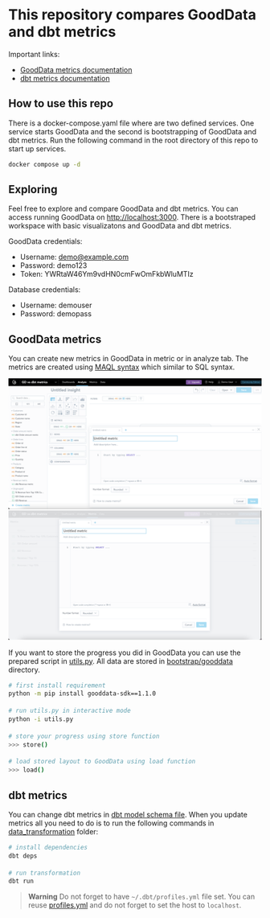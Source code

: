 # This repository compares GoodData and dbt metrics

Important links:
* [GoodData metrics documentation](https://www.gooddata.com/developers/cloud-native/doc/cloud/create-metrics/concepts/metrics?utm_medium=blogpost&utm_source=medium.com&utm_campaign=gooddata_dbt_metrics&utm_content=autor_patrik)
* [dbt metrics documentation](https://docs.getdbt.com/docs/build/metrics)

## How to use this repo
There is a docker-compose.yaml file where are two defined services. One service starts GoodData and the second is bootstrapping of GoodData and dbt metrics. Run the following command in the root directory of this repo to start up services.

```bash
docker compose up -d
```

## Exploring

Feel free to explore and compare GoodData and dbt metrics. You can access running GoodData on [http://localhost:3000](http://localhost:3000). There is a bootstraped workspace with basic visualizatons and GoodData and dbt metrics.

GoodData credentials:
* Username: demo@example.com
* Password: demo123
* Token: YWRtaW46Ym9vdHN0cmFwOmFkbWluMTIz

Database credentials:
* Username: demouser
* Password: demopass

## GoodData metrics

You can create new metrics in GoodData in metric or in analyze tab. The metrics are created using [MAQL syntax](https://www.gooddata.com/developers/cloud-native/doc/cloud/create-metrics/maql/) which similar to SQL syntax.

![](images/analyze_tab.png)
![](images/metrics_tab.png)

If you want to store the progress you did in GoodData you can use the prepared script in [utils.py](utils.py). All data are stored in [bootstrap/gooddata](bootstrap/gooddata/) directory.
```bash
# first install requirement
python -m pip install gooddata-sdk==1.1.0

# run utils.py in interactive mode
python -i utils.py

# store your progress using store function
>>> store()

# load stored layout to GoodData using load function
>>> load()
```

## dbt metrics

You can change dbt metrics in [dbt model schema file](bootstrap/data_transformation/models/order_lines/schema.yml). When you update metrics all you need to do is to run the following commands in [data_transformation](bootstrap/data_transformation/) folder:

```bash
# install dependencies
dbt deps 

# run transformation
dbt run
```

> **Warning**
> Do not forget to have `~/.dbt/profiles.yml` file set. You can reuse [profiles.yml](bootstrap/profiles.yml) and do not forget to set the host to `localhost`.
